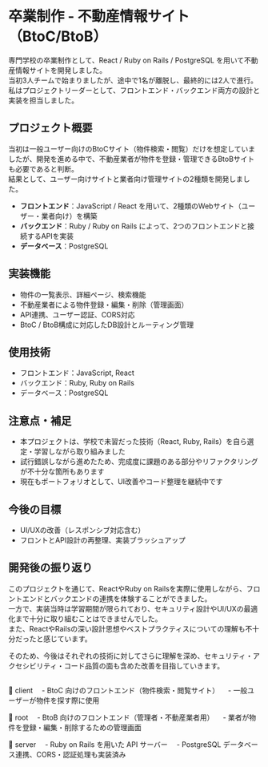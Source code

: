 # 卒業制作 - 不動産情報サイト（BtoC/BtoB）

専門学校の卒業制作として、React / Ruby on Rails / PostgreSQL を用いて不動産情報サイトを開発しました。  
当初3人チームで始まりましたが、途中で1名が離脱し、最終的には2人で進行。私はプロジェクトリーダーとして、フロントエンド・バックエンド両方の設計と実装を担当しました。

## プロジェクト概要

当初は一般ユーザー向けのBtoCサイト（物件検索・閲覧）だけを想定していましたが、開発を進める中で、不動産業者が物件を登録・管理できるBtoBサイトも必要であると判断。  
結果として、ユーザー向けサイトと業者向け管理サイトの2種類を開発しました。

- **フロントエンド**：JavaScript / React を用いて、2種類のWebサイト（ユーザー・業者向け）を構築  
- **バックエンド**：Ruby / Ruby on Rails によって、2つのフロントエンドと接続するAPIを実装  
- **データベース**：PostgreSQL

## 実装機能

- 物件の一覧表示、詳細ページ、検索機能
- 不動産業者による物件登録・編集・削除（管理画面）
- API連携、ユーザー認証、CORS対応
- BtoC / BtoB構成に対応したDB設計とルーティング管理

## 使用技術

- フロントエンド：JavaScript, React
- バックエンド：Ruby, Ruby on Rails
- データベース：PostgreSQL

## 注意点・補足

- 本プロジェクトは、学校で未習だった技術（React, Ruby, Rails）を自ら選定・学習しながら取り組みました  
- 試行錯誤しながら進めたため、完成度に課題のある部分やリファクタリングが不十分な箇所もあります  
- 現在もポートフォリオとして、UI改善やコード整理を継続中です

## 今後の目標

- UI/UXの改善（レスポンシブ対応含む）
- フロントとAPI設計の再整理、実装ブラッシュアップ



## 開発後の振り返り

このプロジェクトを通じて、ReactやRuby on Railsを実際に使用しながら、フロントエンドとバックエンドの連携を体験することができました。  
一方で、実装当時は学習期間が限られており、セキュリティ設計やUI/UXの最適化まで十分に取り組むことはできませんでした。  
また、ReactやRailsの深い設計思想やベストプラクティスについての理解も不十分だったと感じています。

そのため、今後はそれぞれの技術に対してさらに理解を深め、セキュリティ・アクセシビリティ・コード品質の面も含めた改善を目指していきます。



##


📁 client
　- BtoC 向けのフロントエンド（物件検索・閲覧サイト）
　- 一般ユーザーが物件を探す際に使用

📁 root
　- BtoB 向けのフロントエンド（管理者・不動産業者用）
　- 業者が物件を登録・編集・削除するための管理画面

📁 server
　- Ruby on Rails を用いた API サーバー
　- PostgreSQL データベース連携、CORS・認証処理も実装済み

